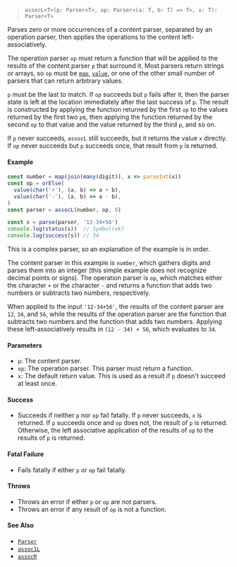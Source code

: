 <!--
 Copyright (c) 2020 Thomas J. Otterson
 
 This software is released under the MIT License.
 https://opensource.org/licenses/MIT
-->

> `assocL<T>(p: Parser<T>, op: Parser<(a: T, b: T) => T>, x: T): Parser<T>`

Parses zero or more occurrences of a content parser, separated by an operation parser, then applies the operations to the content left-associatively.

The operation parser `op` must return a function that will be applied to the results of the content parser `p` that surround it. Most parsers return strings or arrays, so `op` must be [`map`](map.md), [`value`](value.md), or one of the other small number of parsers that can return arbitrary values.

`p` must be the last to match. If `op` succeeds but `p` fails after it, then the parser state is left at the location immediately after the last success of `p`. The result is constructed by applying the function returned by the first `op` to the values returned by the first two `p`s, then applying the function returned by the second `op` to that value and the value returned by the third `p`, and so on.

If `p` never succeeds, `assocL` still succeeds, but it returns the value `x` directly. If `op` never succeeds but `p` succeeds once, that result from `p` is returned.

#### Example

```javascript
const number = map(join(many(digit)), x => parseInt(x))
const op = orElse(
  value(char('+'), (a, b) => a + b), 
  value(char('-'), (a, b) => a - b),
)
const parser = assocL(number, op, 0)

const s = parse(parser, '12-34+56')
console.log(status(s))  // Symbol(ok)
console.log(success(s)) // 34
```

This is a complex parser, so an explanation of the example is in order.

The content parser in this example is `number`, which gathers digits and parses them into an integer (this simple example does not recognize decimal points or signs). The operation parser is `op`, which matches either the character `+` or the character `-` and returns a function that adds two numbers or subtracts two numbers, respectively.

When applied to the input `'12-34+56'`, the results of the content parser are `12`, `34`, and `56`, while the results of the operation parser are the function that subtracts two numbers and the function that adds two numbers. Applying these left-associatively results in `(12 - 34) + 56`, which evaluates to `34`.

#### Parameters

* `p`: The content parser.
* `op`: The operation parser. This parser must return a function.
* `x`: The default return value. This is used as a result if `p` doesn't succeed at least once.

#### Success

* Succeeds if neither `p` nor `op` fail fatally. If `p` never succeeds, `x` is returned. If `p` succeeds once and `op` does not, the result of `p` is returned. Otherwise, the left associative application of the results of `op` to the results of `p` is returned.

#### Fatal Failure

* Fails fatally if either `p` or `op` fail fatally.

#### Throws

* Throws an error if either `p` or `op` are not parsers.
* Throws an error if any result of `op` is not a function.

#### See Also

* [`Parser`](../types/parser.md)
* [`assoc1L`](assoc1l.md)
* [`assocR`](assocr.md)